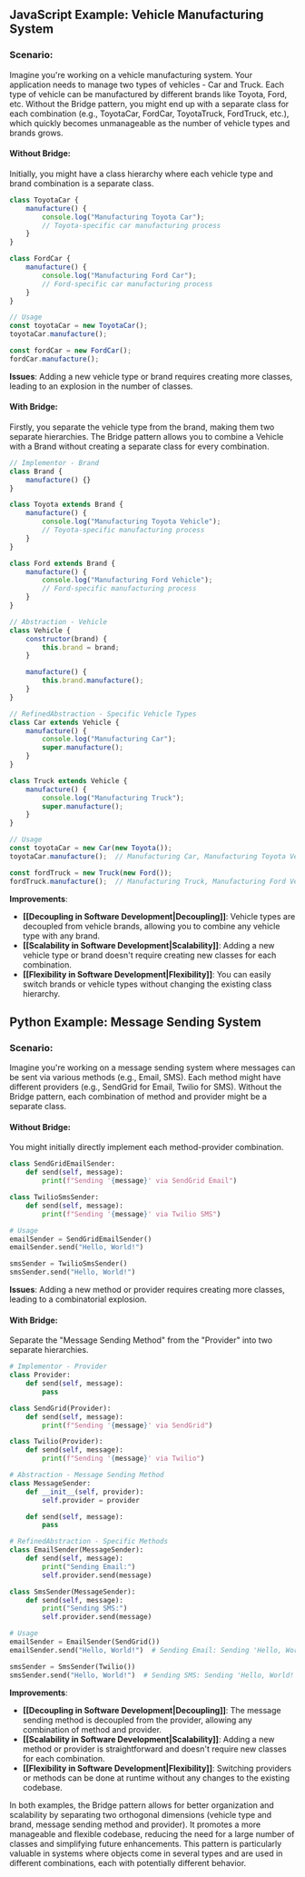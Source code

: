 
## JavaScript Example: Vehicle Manufacturing System

### Scenario:

Imagine you're working on a vehicle manufacturing system. Your application needs to manage two types of vehicles - Car and Truck. Each type of vehicle can be manufactured by different brands like Toyota, Ford, etc. Without the Bridge pattern, you might end up with a separate class for each combination (e.g., ToyotaCar, FordCar, ToyotaTruck, FordTruck, etc.), which quickly becomes unmanageable as the number of vehicle types and brands grows.

#### Without Bridge:

Initially, you might have a class hierarchy where each vehicle type and brand combination is a separate class.

```javascript
class ToyotaCar {
    manufacture() {
        console.log("Manufacturing Toyota Car");
        // Toyota-specific car manufacturing process
    }
}

class FordCar {
    manufacture() {
        console.log("Manufacturing Ford Car");
        // Ford-specific car manufacturing process
    }
}

// Usage
const toyotaCar = new ToyotaCar();
toyotaCar.manufacture();

const fordCar = new FordCar();
fordCar.manufacture();
```

**Issues**: Adding a new vehicle type or brand requires creating more classes, leading to an explosion in the number of classes.

#### With Bridge:

Firstly, you separate the vehicle type from the brand, making them two separate hierarchies. The Bridge pattern allows you to combine a Vehicle with a Brand without creating a separate class for every combination.

```javascript
// Implementor - Brand
class Brand {
    manufacture() {}
}

class Toyota extends Brand {
    manufacture() {
        console.log("Manufacturing Toyota Vehicle");
        // Toyota-specific manufacturing process
    }
}

class Ford extends Brand {
    manufacture() {
        console.log("Manufacturing Ford Vehicle");
        // Ford-specific manufacturing process
    }
}

// Abstraction - Vehicle
class Vehicle {
    constructor(brand) {
        this.brand = brand;
    }

    manufacture() {
        this.brand.manufacture();
    }
}

// RefinedAbstraction - Specific Vehicle Types
class Car extends Vehicle {
    manufacture() {
        console.log("Manufacturing Car");
        super.manufacture();
    }
}

class Truck extends Vehicle {
    manufacture() {
        console.log("Manufacturing Truck");
        super.manufacture();
    }
}

// Usage
const toyotaCar = new Car(new Toyota());
toyotaCar.manufacture();  // Manufacturing Car, Manufacturing Toyota Vehicle

const fordTruck = new Truck(new Ford());
fordTruck.manufacture();  // Manufacturing Truck, Manufacturing Ford Vehicle
```

**Improvements**: 
- **[[Decoupling in Software Development|Decoupling]]**: Vehicle types are decoupled from vehicle brands, allowing you to combine any vehicle type with any brand.
- **[[Scalability in Software Development|Scalability]]**: Adding a new vehicle type or brand doesn't require creating new classes for each combination.
- **[[Flexibility in Software Development|Flexibility]]**: You can easily switch brands or vehicle types without changing the existing class hierarchy.

## Python Example: Message Sending System

### Scenario:

Imagine you're working on a message sending system where messages can be sent via various methods (e.g., Email, SMS). Each method might have different providers (e.g., SendGrid for Email, Twilio for SMS). Without the Bridge pattern, each combination of method and provider might be a separate class.

#### Without Bridge:

You might initially directly implement each method-provider combination.

```python
class SendGridEmailSender:
    def send(self, message):
        print(f"Sending '{message}' via SendGrid Email")

class TwilioSmsSender:
    def send(self, message):
        print(f"Sending '{message}' via Twilio SMS")

# Usage
emailSender = SendGridEmailSender()
emailSender.send("Hello, World!")

smsSender = TwilioSmsSender()
smsSender.send("Hello, World!")
```

**Issues**: Adding a new method or provider requires creating more classes, leading to a combinatorial explosion.

#### With Bridge:

Separate the "Message Sending Method" from the "Provider" into two separate hierarchies.

```python
# Implementor - Provider
class Provider:
    def send(self, message):
        pass

class SendGrid(Provider):
    def send(self, message):
        print(f"Sending '{message}' via SendGrid")

class Twilio(Provider):
    def send(self, message):
        print(f"Sending '{message}' via Twilio")

# Abstraction - Message Sending Method
class MessageSender:
    def __init__(self, provider):
        self.provider = provider

    def send(self, message):
        pass

# RefinedAbstraction - Specific Methods
class EmailSender(MessageSender):
    def send(self, message):
        print("Sending Email:")
        self.provider.send(message)

class SmsSender(MessageSender):
    def send(self, message):
        print("Sending SMS:")
        self.provider.send(message)

# Usage
emailSender = EmailSender(SendGrid())
emailSender.send("Hello, World!")  # Sending Email: Sending 'Hello, World!' via SendGrid

smsSender = SmsSender(Twilio())
smsSender.send("Hello, World!")  # Sending SMS: Sending 'Hello, World!' via Twilio
```

**Improvements**: 
- **[[Decoupling in Software Development|Decoupling]]**: The message sending method is decoupled from the provider, allowing any combination of method and provider.
- **[[Scalability in Software Development|Scalability]]**: Adding a new method or provider is straightforward and doesn't require new classes for each combination.
- **[[Flexibility in Software Development|Flexibility]]**: Switching providers or methods can be done at runtime without any changes to the existing codebase.

In both examples, the Bridge pattern allows for better organization and scalability by separating two orthogonal dimensions (vehicle type and brand, message sending method and provider). It promotes a more manageable and flexible codebase, reducing the need for a large number of classes and simplifying future enhancements. This pattern is particularly valuable in systems where objects come in several types and are used in different combinations, each with potentially different behavior.